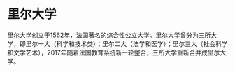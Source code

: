 # 里尔大学

里尔大学创立于1562年，法国著名的综合性公立大学。里尔大学曾分为三所大学，即里尔一大（科学和技术类）；里尔二大（法学和医学）；里尔三大（社会科学和文学艺术），2017年随着法国教育系统新一轮整合，三所大学重新合并成里尔大学。